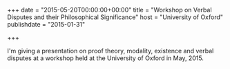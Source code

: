 +++
date = "2015-05-20T00:00:00+00:00"
title = "Workshop on Verbal Disputes and their Philosophical Significance"
host = "University of Oxford"
publishdate = "2015-01-31"

+++

I'm giving a presentation on proof theory, modality, existence and verbal disputes at a workshop held at the University of Oxford in May, 2015.